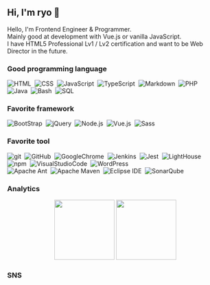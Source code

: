 ## Hi, I'm ryo 👋

Hello, I'm Frontend Engineer & Programmer. \
Mainly good at development with Vue.js or vanilla JavaScript. \
I have HTML5 Professional Lv1 / Lv2 certification and want to be Web Director in the future.

### Good programming language

![HTML](https://img.shields.io/badge/-HTML-000?logo=HTML5)&nbsp;
![CSS](https://img.shields.io/badge/-CSS-000?logo=CSS3)&nbsp;
![JavaScript](https://img.shields.io/badge/-JavaScript-000?logo=javascript)&nbsp;
![TypeScript](https://img.shields.io/badge/-TypeScript-000?logo=typescript)&nbsp;
![Markdown](https://img.shields.io/badge/-MarkDown-000?logo=markdown)&nbsp;
![PHP](https://img.shields.io/badge/-PHP-000?logo=php)\
![Java](https://img.shields.io/badge/-Java-000?logo=java)&nbsp;
![Bash](https://img.shields.io/badge/-Bash-000?logo=powershell)&nbsp;
![SQL](https://img.shields.io/badge/-SQL-000?logo=mysql)&nbsp;

### Favorite framework

![BootStrap](https://img.shields.io/badge/-BootStrap-000?logo=bootstrap)&nbsp;
![jQuery](https://img.shields.io/badge/-jQuery-000?logo=jquery)&nbsp;
![Node.js](https://img.shields.io/badge/-Node.js-000?logo=node.js)&nbsp;
![Vue.js](https://img.shields.io/badge/-Vue.js-000?logo=vue.js)&nbsp;
![Sass](https://img.shields.io/badge/-Sass-000?logo=sass)&nbsp;


### Favorite tool

![git](https://img.shields.io/badge/-git-000?logo=git)&nbsp;
![GitHub](https://img.shields.io/badge/-GitHub-000?logo=github)&nbsp;
![GoogleChrome](https://img.shields.io/badge/-GoogleChrome-000?logo=google-chrome)&nbsp;
![Jenkins](https://img.shields.io/badge/-Jenkins-000?logo=jenkins)&nbsp;
![Jest](https://img.shields.io/badge/-Jest-000?logo=jest)&nbsp;
![LightHouse](https://img.shields.io/badge/-LightHouse-000?logo=lighthouse)&nbsp;
![npm](https://img.shields.io/badge/-npm-000?logo=npm)&nbsp;
![VisualStudioCode](https://img.shields.io/badge/-VisualStudioCode-000?logo=visual-studio-code)&nbsp;
![WordPress](https://img.shields.io/badge/-WordPress-000?logo=wordpress)\
![Apache Ant](https://img.shields.io/badge/-ApacheAnt-000?logo=apache-ant)&nbsp;
![Apache Maven](https://img.shields.io/badge/-ApacheMaven-000?logo=apache-maven)&nbsp;
![Eclipse IDE](https://img.shields.io/badge/-Eclipse-000?logo=eclipse)&nbsp;
![SonarQube](https://img.shields.io/badge/-SonarQube-000?logo=sonarqube)&nbsp;


### Analytics

<p align="center">
  <img height="140px" src="https://github-readme-stats.vercel.app/api?username=ryoAccount&theme=react&include_all_commits=true&count_private=true&show_icons=true"/>
  <img height="140px" src="https://github-readme-stats-eight-theta.vercel.app/api/top-langs/?username=ryoAccount&layout=compact&theme=react"/>
</p>


### SNS



<!--
**ryoAccount/ryoAccount** is a ✨ _special_ ✨ repository because its `README.md` (this file) appears on your GitHub profile.

Here are some ideas to get you started:

- 🔭 I’m currently working on ...
- 🌱 I’m currently learning ...
- 👯 I’m looking to collaborate on ...
- 🤔 I’m looking for help with ...
- 💬 Ask me about ...
- 📫 How to reach me: ...
- 😄 Pronouns: ...
- ⚡ Fun fact: ...
-->
